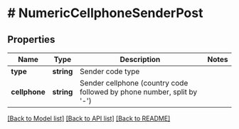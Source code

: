 # # NumericCellphoneSenderPost

## Properties

Name | Type | Description | Notes
------------ | ------------- | ------------- | -------------
**type** | **string** | Sender code type |
**cellphone** | **string** | Sender cellphone (country code followed by phone number, split by &#39;-&#39;) |

[[Back to Model list]](../../README.md#models) [[Back to API list]](../../README.md#endpoints) [[Back to README]](../../README.md)
